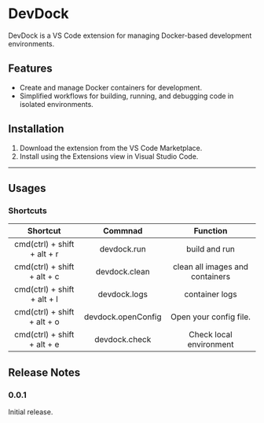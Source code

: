 # DevDock

DevDock is a VS Code extension for managing Docker-based development environments.

## Features

- Create and manage Docker containers for development.
- Simplified workflows for building, running, and debugging code in isolated environments.

## Installation

1. Download the extension from the VS Code Marketplace.
2. Install using the Extensions view in Visual Studio Code.

---

## Usages

### Shortcuts

|          Shortcut           |      Commnad       |            Function             |
| :-------------------------: | :----------------: | :-----------------------------: |
| cmd(ctrl) + shift + alt + r |    devdock.run     |          build and run          |
| cmd(ctrl) + shift + alt + c |   devdock.clean    | clean all images and containers |
| cmd(ctrl) + shift + alt + l |    devdock.logs    |         container logs          |
| cmd(ctrl) + shift + alt + o | devdock.openConfig |     Open your config file.      |
| cmd(ctrl) + shift + alt + e |   devdock.check    |     Check local environment     |

## Release Notes

### 0.0.1

Initial release.
